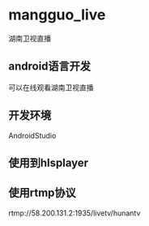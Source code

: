 # mangguo_live
湖南卫视直播

## android语言开发
可以在线观看湖南卫视直播

## 开发环境
AndroidStudio

## 使用到hlsplayer

## 使用rtmp协议
rtmp://58.200.131.2:1935/livetv/hunantv


